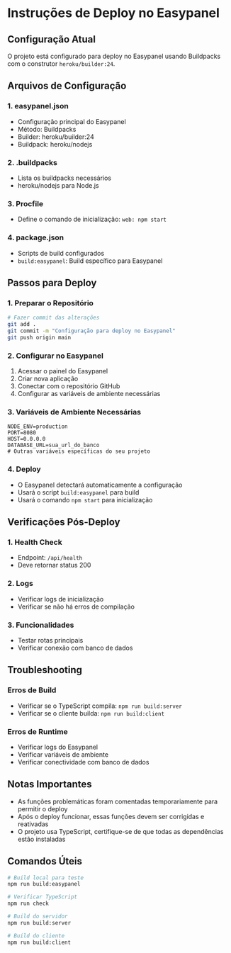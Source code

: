 # Instruções de Deploy no Easypanel

## Configuração Atual

O projeto está configurado para deploy no Easypanel usando Buildpacks com o construtor `heroku/builder:24`.

## Arquivos de Configuração

### 1. easypanel.json
- Configuração principal do Easypanel
- Método: Buildpacks
- Builder: heroku/builder:24
- Buildpack: heroku/nodejs

### 2. .buildpacks
- Lista os buildpacks necessários
- heroku/nodejs para Node.js

### 3. Procfile
- Define o comando de inicialização: `web: npm start`

### 4. package.json
- Scripts de build configurados
- `build:easypanel`: Build específico para Easypanel

## Passos para Deploy

### 1. Preparar o Repositório
```bash
# Fazer commit das alterações
git add .
git commit -m "Configuração para deploy no Easypanel"
git push origin main
```

### 2. Configurar no Easypanel
1. Acessar o painel do Easypanel
2. Criar nova aplicação
3. Conectar com o repositório GitHub
4. Configurar as variáveis de ambiente necessárias

### 3. Variáveis de Ambiente Necessárias
```env
NODE_ENV=production
PORT=8080
HOST=0.0.0.0
DATABASE_URL=sua_url_do_banco
# Outras variáveis específicas do seu projeto
```

### 4. Deploy
- O Easypanel detectará automaticamente a configuração
- Usará o script `build:easypanel` para build
- Usará o comando `npm start` para inicialização

## Verificações Pós-Deploy

### 1. Health Check
- Endpoint: `/api/health`
- Deve retornar status 200

### 2. Logs
- Verificar logs de inicialização
- Verificar se não há erros de compilação

### 3. Funcionalidades
- Testar rotas principais
- Verificar conexão com banco de dados

## Troubleshooting

### Erros de Build
- Verificar se o TypeScript compila: `npm run build:server`
- Verificar se o cliente builda: `npm run build:client`

### Erros de Runtime
- Verificar logs do Easypanel
- Verificar variáveis de ambiente
- Verificar conectividade com banco de dados

## Notas Importantes

- As funções problemáticas foram comentadas temporariamente para permitir o deploy
- Após o deploy funcionar, essas funções devem ser corrigidas e reativadas
- O projeto usa TypeScript, certifique-se de que todas as dependências estão instaladas

## Comandos Úteis

```bash
# Build local para teste
npm run build:easypanel

# Verificar TypeScript
npm run check

# Build do servidor
npm run build:server

# Build do cliente
npm run build:client
```
